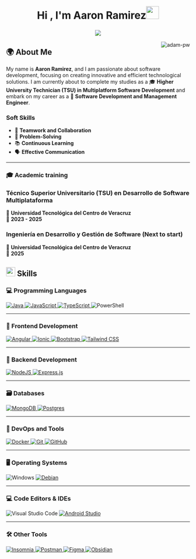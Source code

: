 <h1 align="center">Hi , I'm Aaron Ramirez<img src="https://media.giphy.com/media/hvRJCLFzcasrR4ia7z/giphy.gif" width="35"></h1>
<h3 align="center">
  <img src="https://readme-typing-svg.herokuapp.com?color=%23F7F7F7&size=21&center=true&vCenter=true&width=650&height=100&lines=A+Student+%F0%9F%91%A8%F0%9F%8F%BB%E2%80%8D%F0%9F%8E%93+and+a+Programming+Enthusiast+%F0%9F%91%A9%E2%80%8D%F0%9F%92%BB+from+M%C3%A9xico+%F0%9F%87%B2%F0%9F%87%BD">
</h3>
<p><img align="right" src="https://github.com/Adam-pw/Adam-pw/blob/main/animation_500_kxa883sd.gif" alt="adam-pw" /></p>

## 🌍 **About Me**  
My name is **Aaron Ramirez**, and I am passionate about software development, focusing on creating innovative and efficient technological solutions. I am currently about to complete my studies as a 🎓 **Higher University Technician (TSU) in Multiplatform Software Development** and embark on my career as a 🚀 **Software Development and Management Engineer**.  

### **Soft Skills**  
- 🤝 **Teamwork and Collaboration**  
- 🎯 **Problem-Solving**  
- 📚 **Continuous Learning**  
- 🗣️ **Effective Communication**

---

### **🎓 Academic training**

### **Técnico Superior Universitario (TSU) en Desarrollo de Software Multiplataforma**  
🏫 **Universidad Tecnológica del Centro de Veracruz**  
📅 **2023 - 2025**  

### **Ingeniería en Desarrollo y Gestión de Software (Next to start)**  
🏫 **Universidad Tecnológica del Centro de Veracruz**  
📅 **2025**   

## <img src="https://media2.giphy.com/media/QssGEmpkyEOhBCb7e1/giphy.gif?cid=ecf05e47a0n3gi1bfqntqmob8g9aid1oyj2wr3ds3mg700bl&rid=giphy.gif" width="25"> **Skills**

### **💻 Programming Languages**
<p align="left">
  <a href="https://www.java.com/" target="_blank"> 
    <img alt="Java" src="https://img.shields.io/badge/Java-%23ED8B00.svg?logo=openjdk&logoColor=ED8B00&style=for-the-badge&color=000000">
  </a>
  <a href="https://www.javascript.com/" target="_blank"> 
    <img alt="JavaScript" src="https://img.shields.io/badge/JavaScript-%23323330.svg?logo=javascript&logoColor=F7DF1E&style=for-the-badge&color=000000">
  </a>
  <a href="https://www.typescriptlang.org/" target="_blank"> 
    <img alt="TypeScript" src="https://img.shields.io/badge/TypeScript-%23007ACC.svg?logo=typescript&logoColor=007ACC&style=for-the-badge&color=000000">
  </a>
 <img alt="PowerShell" src="https://img.shields.io/badge/PowerShell-%235391FE.svg?logo=powershell&logoColor=white&style=for-the-badge&color=000000">
</p>

---

### **🎨 Frontend Development**
<p align="left">
  <a href="https://angular.io/" target="_blank"> 
    <img alt="Angular" src="https://img.shields.io/badge/Angular-%23DD0031.svg?logo=angular&logoColor=DD0031&style=for-the-badge&color=000000">
  </a>
  <a href="https://ionicframework.com/" target="_blank"> 
    <img alt="Ionic" src="https://img.shields.io/badge/Ionic-%233880FF.svg?logo=ionic&logoColor=3880FF&style=for-the-badge&color=000000">
  </a>
  <a href="https://getbootstrap.com/" target="_blank"> 
    <img alt="Bootstrap" src="https://img.shields.io/badge/Bootstrap-%238511FA.svg?logo=bootstrap&logoColor=8511FA&style=for-the-badge&color=000000">
  </a>
  <a href="https://tailwindcss.com/" target="_blank"> 
    <img alt="Tailwind CSS" src="https://img.shields.io/badge/Tailwind_CSS-%2338B2AC.svg?logo=tailwind-css&logoColor=38B2AC&style=for-the-badge&color=000000">
  </a>
</p>

---

### **🔧 Backend Development**
<p align="left">
  <a href="https://nodejs.org/" target="_blank"> 
    <img alt="NodeJS" src="https://img.shields.io/badge/Node.js-6DA55F.svg?logo=node.js&logoColor=6DA55F&style=for-the-badge&color=000000">
  </a>
  <a href="https://expressjs.com/" target="_blank"> 
    <img alt="Express.js" src="https://img.shields.io/badge/Express.js-%23404d59.svg?logo=express&logoColor=404d59&style=for-the-badge&color=000000">
  </a>
</p>

---

### **🗃️ Databases**
<p align="left">
  <a href="https://www.mongodb.com/" target="_blank"> 
    <img alt="MongoDB" src="https://img.shields.io/badge/MongoDB-%234ea94b.svg?logo=mongodb&logoColor=4ea94b&style=for-the-badge&color=000000">
  </a>
  <a href="https://www.postgresql.org/" target="_blank"> 
    <img alt="Postgres" src="https://img.shields.io/badge/Postgres-%23316192.svg?logo=postgresql&logoColor=316192&style=for-the-badge&color=000000">
  </a>
</p>

---

### **🚀 DevOps and Tools**
<p align="left">
  <a href="https://www.docker.com/" target="_blank"> 
    <img alt="Docker" src="https://img.shields.io/badge/Docker-%230db7ed.svg?logo=docker&logoColor=0db7ed&style=for-the-badge&color=000000">
  </a>
  <a href="https://git-scm.com/" target="_blank"> 
    <img alt="Git" src="https://img.shields.io/badge/Git-%23F05032.svg?logo=git&logoColor=F05032&style=for-the-badge&color=000000">
  </a>
  <a href="https://github.com/" target="_blank"> 
    <img alt="GitHub" src="https://img.shields.io/badge/GitHub-%23181717.svg?logo=github&logoColor=181717&style=for-the-badge&color=000000">
  </a>
</p>

---

### **🖥️ Operating Systems**
<p align="left">
  <img alt="Windows" src="https://img.shields.io/badge/Windows-%230078D6.svg?logo=windows&logoColor=white&style=for-the-badge&color=000000">
  <a href="https://www.debian.org/" target="_blank"> 
    <img alt="Debian" src="https://img.shields.io/badge/Debian-%23A81D33.svg?logo=debian&logoColor=A81D33&style=for-the-badge&color=000000">
  </a>
</p>

---

### **💻 Code Editors & IDEs**
<p align="left">
  <img alt="Visual Studio Code" src="https://img.shields.io/badge/Visual%20Studio%20Code-0078d7.svg?logo=visual-studio-code&logoColor=white&style=for-the-badge&color=000000">
  <a href="https://developer.android.com/studio" target="_blank"> 
    <img alt="Android Studio" src="https://img.shields.io/badge/Android%20Studio-3DDC84.svg?logo=android-studio&logoColor=3DDC84&style=for-the-badge&color=000000">
  </a>
</p>

---

### **🛠️ Other Tools**
<p align="left">
  <a href="https://insomnia.rest/" target="_blank"> 
    <img alt="Insomnia" src="https://img.shields.io/badge/Insomnia-black.svg?logo=insomnia&logoColor=5849BE&style=for-the-badge&color=000000">
  </a>
  <a href="https://postman.com/" target="_blank"> 
    <img alt="Postman" src="https://img.shields.io/badge/Postman-%23FF6C37.svg?logo=postman&logoColor=FF6C37&style=for-the-badge&color=000000">
  </a> 
  <a href="https://www.figma.com/" target="_blank"> 
    <img alt="Figma" src="https://img.shields.io/badge/Figma-%23F24E1E.svg?logo=figma&logoColor=F24E1E&style=for-the-badge&color=000000">
  </a>
  <a href="https://obsidian.md/" target="_blank"> 
    <img alt="Obsidian" src="https://img.shields.io/badge/Obsidian-%23483699.svg?logo=obsidian&logoColor=483699&style=for-the-badge&color=000000">
  </a>
</p>
